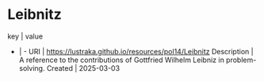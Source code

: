 # Leibnitz

key | value
- | -
URI | https://lustraka.github.io/resources/pol14/Leibnitz
Description | A reference to the contributions of Gottfried Wilhelm Leibniz in problem-solving.
Created | 2025-03-03

